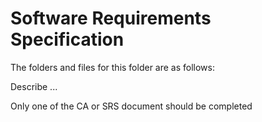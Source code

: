 # Software Requirements Specification

The folders and files for this folder are as follows:

Describe ...

Only one of the CA or SRS document should be completed
